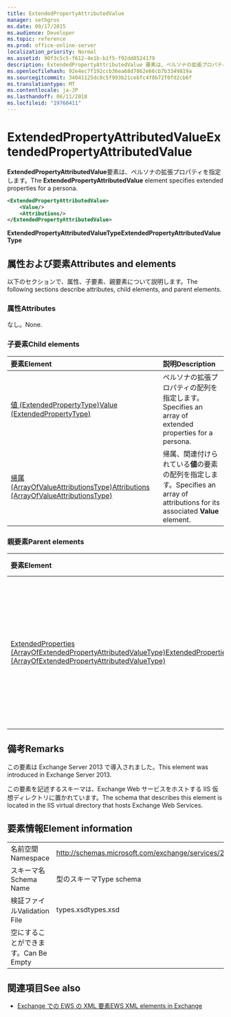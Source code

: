 ```yaml
---
title: ExtendedPropertyAttributedValue
manager: sethgros
ms.date: 09/17/2015
ms.audience: Developer
ms.topic: reference
ms.prod: office-online-server
localization_priority: Normal
ms.assetid: 90f3c5c5-f612-4e1b-b1f5-f92dd8524179
description: ExtendedPropertyAttributedValue 要素は、ペルソナの拡張プロパティを指定します。
ms.openlocfilehash: 92e4ec7f192ccb36ea68d7862e66cb7b3349819a
ms.sourcegitcommit: 34041125dc8c5f993b21cebfc4f8b72f0fd2cb6f
ms.translationtype: MT
ms.contentlocale: ja-JP
ms.lasthandoff: 06/11/2018
ms.locfileid: "19760411"
---
```

# <a name="extendedpropertyattributedvalue"></a><span data-ttu-id="23b53-103">ExtendedPropertyAttributedValue</span><span class="sxs-lookup"><span data-stu-id="23b53-103">ExtendedPropertyAttributedValue</span></span>

<span data-ttu-id="23b53-104">**ExtendedPropertyAttributedValue**要素は、ペルソナの拡張プロパティを指定します。</span><span class="sxs-lookup"><span data-stu-id="23b53-104">The **ExtendedPropertyAttributedValue** element specifies extended properties for a persona.</span></span> 
  
```XML
<ExtendedPropertyAttributedValue>
    <Value/>
    <Attributions/>
</ExtendedPropertyAttributedValue>
```

 <span data-ttu-id="23b53-105">**ExtendedPropertyAttributedValueType**</span><span class="sxs-lookup"><span data-stu-id="23b53-105">**ExtendedPropertyAttributedValueType**</span></span>
## <a name="attributes-and-elements"></a><span data-ttu-id="23b53-106">属性および要素</span><span class="sxs-lookup"><span data-stu-id="23b53-106">Attributes and elements</span></span>

<span data-ttu-id="23b53-107">以下のセクションで、属性、子要素、親要素について説明します。</span><span class="sxs-lookup"><span data-stu-id="23b53-107">The following sections describe attributes, child elements, and parent elements.</span></span>
  
### <a name="attributes"></a><span data-ttu-id="23b53-108">属性</span><span class="sxs-lookup"><span data-stu-id="23b53-108">Attributes</span></span>

<span data-ttu-id="23b53-109">なし。</span><span class="sxs-lookup"><span data-stu-id="23b53-109">None.</span></span>
  
### <a name="child-elements"></a><span data-ttu-id="23b53-110">子要素</span><span class="sxs-lookup"><span data-stu-id="23b53-110">Child elements</span></span>

|<span data-ttu-id="23b53-111">**要素**</span><span class="sxs-lookup"><span data-stu-id="23b53-111">**Element**</span></span>|<span data-ttu-id="23b53-112">**説明**</span><span class="sxs-lookup"><span data-stu-id="23b53-112">**Description**</span></span>|
|:-----|:-----|
|[<span data-ttu-id="23b53-113">値 (ExtendedPropertyType)</span><span class="sxs-lookup"><span data-stu-id="23b53-113">Value (ExtendedPropertyType)</span></span>](value-extendedpropertytype.md) <br/> |<span data-ttu-id="23b53-114">ペルソナの拡張プロパティの配列を指定します。</span><span class="sxs-lookup"><span data-stu-id="23b53-114">Specifies an array of extended properties for a persona.</span></span>  <br/> |
|[<span data-ttu-id="23b53-115">帰属 (ArrayOfValueAttributionsType)</span><span class="sxs-lookup"><span data-stu-id="23b53-115">Attributions (ArrayOfValueAttributionsType)</span></span>](attributions-arrayofvalueattributionstype.md) <br/> |<span data-ttu-id="23b53-116">帰属、関連付けられている**値**の要素の配列を指定します。</span><span class="sxs-lookup"><span data-stu-id="23b53-116">Specifies an array of attributions for its associated **Value** element.</span></span>  <br/> |
   
### <a name="parent-elements"></a><span data-ttu-id="23b53-117">親要素</span><span class="sxs-lookup"><span data-stu-id="23b53-117">Parent elements</span></span>

|<span data-ttu-id="23b53-118">**要素**</span><span class="sxs-lookup"><span data-stu-id="23b53-118">**Element**</span></span>|<span data-ttu-id="23b53-119">**説明**</span><span class="sxs-lookup"><span data-stu-id="23b53-119">**Description**</span></span>|
|:-----|:-----|
|[<span data-ttu-id="23b53-120">ExtendedProperties (ArrayOfExtendedPropertyAttributedValueType)</span><span class="sxs-lookup"><span data-stu-id="23b53-120">ExtendedProperties (ArrayOfExtendedPropertyAttributedValueType)</span></span>](extendedproperties-arrayofextendedpropertyattributedvaluetype.md) <br/> |<span data-ttu-id="23b53-121">統合連絡先ストアの操作に使用される拡張プロパティが含まれています。</span><span class="sxs-lookup"><span data-stu-id="23b53-121">Contains the extended properties used for Unified Contact Store operations.</span></span>  <br/> |
   
## <a name="remarks"></a><span data-ttu-id="23b53-122">備考</span><span class="sxs-lookup"><span data-stu-id="23b53-122">Remarks</span></span>

<span data-ttu-id="23b53-123">この要素は Exchange Server 2013 で導入されました。</span><span class="sxs-lookup"><span data-stu-id="23b53-123">This element was introduced in Exchange Server 2013.</span></span>
  
<span data-ttu-id="23b53-124">この要素を記述するスキーマは、Exchange Web サービスをホストする IIS 仮想ディレクトリに置かれています。</span><span class="sxs-lookup"><span data-stu-id="23b53-124">The schema that describes this element is located in the IIS virtual directory that hosts Exchange Web Services.</span></span>
  
## <a name="element-information"></a><span data-ttu-id="23b53-125">要素情報</span><span class="sxs-lookup"><span data-stu-id="23b53-125">Element information</span></span>

|||
|:-----|:-----|
|<span data-ttu-id="23b53-126">名前空間</span><span class="sxs-lookup"><span data-stu-id="23b53-126">Namespace</span></span>  <br/> |http://schemas.microsoft.com/exchange/services/2006/types  <br/> |
|<span data-ttu-id="23b53-127">スキーマ名</span><span class="sxs-lookup"><span data-stu-id="23b53-127">Schema Name</span></span>  <br/> |<span data-ttu-id="23b53-128">型のスキーマ</span><span class="sxs-lookup"><span data-stu-id="23b53-128">Type schema</span></span>  <br/> |
|<span data-ttu-id="23b53-129">検証ファイル</span><span class="sxs-lookup"><span data-stu-id="23b53-129">Validation File</span></span>  <br/> |<span data-ttu-id="23b53-130">types.xsd</span><span class="sxs-lookup"><span data-stu-id="23b53-130">types.xsd</span></span>  <br/> |
|<span data-ttu-id="23b53-131">空にすることができます。</span><span class="sxs-lookup"><span data-stu-id="23b53-131">Can Be Empty</span></span>  <br/> ||
   
## <a name="see-also"></a><span data-ttu-id="23b53-132">関連項目</span><span class="sxs-lookup"><span data-stu-id="23b53-132">See also</span></span>



- [<span data-ttu-id="23b53-133">Exchange での EWS の XML 要素</span><span class="sxs-lookup"><span data-stu-id="23b53-133">EWS XML elements in Exchange</span></span>](ews-xml-elements-in-exchange.md)

